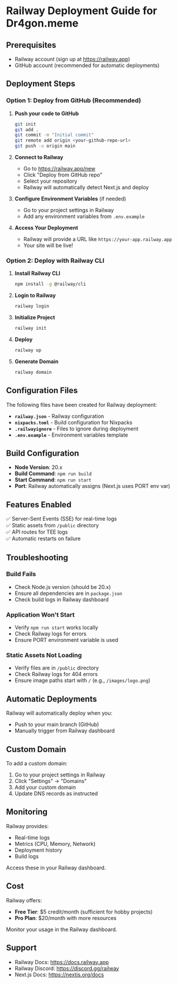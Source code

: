 # Railway Deployment Guide for Dr4gon.meme

## Prerequisites
- Railway account (sign up at https://railway.app)
- GitHub account (recommended for automatic deployments)

## Deployment Steps

### Option 1: Deploy from GitHub (Recommended)

1. **Push your code to GitHub**
   ```bash
   git init
   git add .
   git commit -m "Initial commit"
   git remote add origin <your-github-repo-url>
   git push -u origin main
   ```

2. **Connect to Railway**
   - Go to https://railway.app/new
   - Click "Deploy from GitHub repo"
   - Select your repository
   - Railway will automatically detect Next.js and deploy

3. **Configure Environment Variables** (if needed)
   - Go to your project settings in Railway
   - Add any environment variables from `.env.example`

4. **Access Your Deployment**
   - Railway will provide a URL like `https://your-app.railway.app`
   - Your site will be live!

### Option 2: Deploy with Railway CLI

1. **Install Railway CLI**
   ```bash
   npm install -g @railway/cli
   ```

2. **Login to Railway**
   ```bash
   railway login
   ```

3. **Initialize Project**
   ```bash
   railway init
   ```

4. **Deploy**
   ```bash
   railway up
   ```

5. **Generate Domain**
   ```bash
   railway domain
   ```

## Configuration Files

The following files have been created for Railway deployment:

- **`railway.json`** - Railway configuration
- **`nixpacks.toml`** - Build configuration for Nixpacks
- **`.railwayignore`** - Files to ignore during deployment
- **`.env.example`** - Environment variables template

## Build Configuration

- **Node Version**: 20.x
- **Build Command**: `npm run build`
- **Start Command**: `npm run start`
- **Port**: Railway automatically assigns (Next.js uses PORT env var)

## Features Enabled

✅ Server-Sent Events (SSE) for real-time logs  
✅ Static assets from `/public` directory  
✅ API routes for TEE logs  
✅ Automatic restarts on failure  

## Troubleshooting

### Build Fails
- Check Node.js version (should be 20.x)
- Ensure all dependencies are in `package.json`
- Check build logs in Railway dashboard

### Application Won't Start
- Verify `npm run start` works locally
- Check Railway logs for errors
- Ensure PORT environment variable is used

### Static Assets Not Loading
- Verify files are in `/public` directory
- Check Railway logs for 404 errors
- Ensure image paths start with `/` (e.g., `/images/logo.png`)

## Automatic Deployments

Railway will automatically deploy when you:
- Push to your main branch (GitHub)
- Manually trigger from Railway dashboard

## Custom Domain

To add a custom domain:
1. Go to your project settings in Railway
2. Click "Settings" → "Domains"
3. Add your custom domain
4. Update DNS records as instructed

## Monitoring

Railway provides:
- Real-time logs
- Metrics (CPU, Memory, Network)
- Deployment history
- Build logs

Access these in your Railway dashboard.

## Cost

Railway offers:
- **Free Tier**: $5 credit/month (sufficient for hobby projects)
- **Pro Plan**: $20/month with more resources

Monitor your usage in the Railway dashboard.

## Support

- Railway Docs: https://docs.railway.app
- Railway Discord: https://discord.gg/railway
- Next.js Docs: https://nextjs.org/docs

